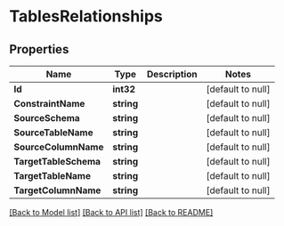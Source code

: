 # TablesRelationships

## Properties
Name | Type | Description | Notes
------------ | ------------- | ------------- | -------------
**Id** | **int32** |  | [default to null]
**ConstraintName** | **string** |  | [default to null]
**SourceSchema** | **string** |  | [default to null]
**SourceTableName** | **string** |  | [default to null]
**SourceColumnName** | **string** |  | [default to null]
**TargetTableSchema** | **string** |  | [default to null]
**TargetTableName** | **string** |  | [default to null]
**TargetColumnName** | **string** |  | [default to null]

[[Back to Model list]](../README.md#documentation-for-models) [[Back to API list]](../README.md#documentation-for-api-endpoints) [[Back to README]](../README.md)

